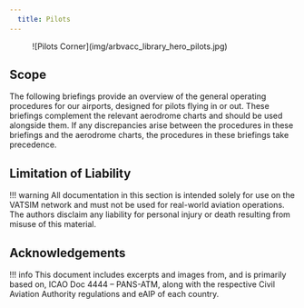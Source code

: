```yaml
---
  title: Pilots
---
```

<figure markdown>
![Pilots Corner](img/arbvacc_library_hero_pilots.jpg)
</figure>

## Scope
The following briefings provide an overview of the general operating procedures for our airports, designed for pilots flying in or out. These briefings complement the relevant aerodrome charts and should be used alongside them. If any discrepancies arise between the procedures in these briefings and the aerodrome charts, the procedures in these briefings take precedence.

## Limitation of Liability
!!! warning
    All documentation in this section is intended solely for use on the VATSIM network and must not be used for real-world aviation operations. The authors disclaim any liability for personal injury or death resulting from misuse of this material.

## Acknowledgements
!!! info
    This document includes excerpts and images from, and is primarily based on, ICAO Doc 4444 – PANS-ATM, along with the respective Civil Aviation Authority regulations and eAIP of each country.

